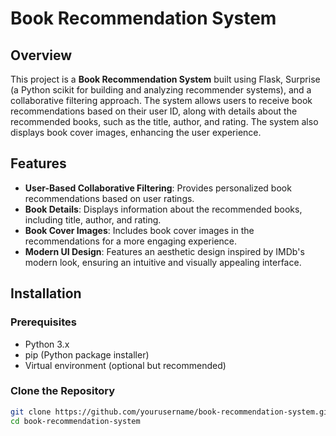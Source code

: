 # Book Recommendation System

## Overview

This project is a **Book Recommendation System** built using Flask, Surprise (a Python scikit for building and analyzing recommender systems), and a collaborative filtering approach. The system allows users to receive book recommendations based on their user ID, along with details about the recommended books, such as the title, author, and rating. The system also displays book cover images, enhancing the user experience.

## Features

- **User-Based Collaborative Filtering**: Provides personalized book recommendations based on user ratings.
- **Book Details**: Displays information about the recommended books, including title, author, and rating.
- **Book Cover Images**: Includes book cover images in the recommendations for a more engaging experience.
- **Modern UI Design**: Features an aesthetic design inspired by IMDb's modern look, ensuring an intuitive and visually appealing interface.

## Installation

### Prerequisites

- Python 3.x
- pip (Python package installer)
- Virtual environment (optional but recommended)

### Clone the Repository

```bash
git clone https://github.com/yourusername/book-recommendation-system.git
cd book-recommendation-system
